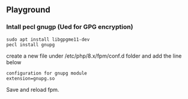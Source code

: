 ## Playground

### Intall pecl gnugp (Ued for GPG encryption)

`sudo apt install libgpgme11-dev`  
`pecl install gnupg`  

create a new file under /etc/php/8.x/fpm/conf.d folder and add the line below

`configuration for gnupg module`  
`extension=gnupg.so`

Save and reload fpm.
